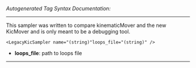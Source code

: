 _Autogenerated Tag Syntax Documentation:_

---
This sampler was written to compare kinematicMover and the new KicMover and is only meant to be a debugging tool.

```
<LegacyKicSampler name="(string)"loops_file="(string)" />
```

-   **loops_file**: path to loops file

---
